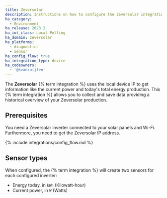 ```yaml
---
title: Zeversolar
description: Instructions on how to configure the Zeversolar integration within Home Assistant
ha_category:
  - Environment
ha_release: 2023.2
ha_iot_class: Local Polling
ha_domain: zeversolar
ha_platforms:
  - diagnostics
  - sensor
ha_config_flow: true
ha_integration_type: device
ha_codeowners:
  - '@kvanzuijlen'
---
```


The **Zeversolar** {% term integration %} uses the local device IP to get information like the current power and
today's total energy production.
This {% term integration %} allows you to collect and save data providing a historical overview of your Zeversolar
production.

## Prerequisites

You need a Zeversolar inverter connected to your solar panels and Wi-Fi. Furthermore, you need to
get the Zeversolar IP address.

{% include integrations/config_flow.md %}

## Sensor types

When configured, the {% term integration %} will create two sensors for each configured inverter:

- Energy today, in `kWh` (Kilowatt-hour)
- Current power, in `W` (Watts)
